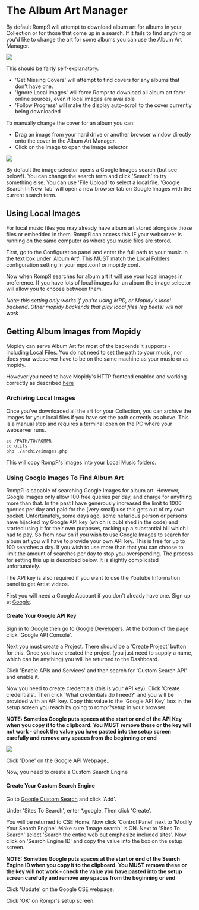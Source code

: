 # The Album Art Manager

By default RompЯ will attempt to download album art for albums in your Collection or for those that come up in a search. If it fails to find anything or you'd like to change the art for some albums you can use the Album Art Manager.

![](images/albumart.png)

This should be fairly self-explanatory.

* 'Get Missing Covers' will attempt to find covers for any albums that don't have one.
* 'Ignore Local Images' will force Rompr to download all album art fomr online sources, even if local images are available
* 'Follow Progress' will make the display auto-scroll to the cover currently being downloaded

To manually change the cover for an album you can:

* Drag an image from your hard drive or another browser window directly onto the cover in the Album Art Manager.
* Click on the image to open the image selector.

![](images/albumart2.png)

By default the image selector opens a Google Images search (but see below!). You can change the search term and click 'Search' to try something else. You can use 'File Upload' to select a local file. 'Google Search In New Tab' will open a new browser tab on Google Images with the current search term.

## Using Local Images

For local music files you may already have album art stored alongside those files or embedded in them. RompЯ can access this IF your webserver is running on the same computer as where you music files are stored.

First, go to the Configuration panel and enter the full path to your music in the text box under 'Album Art'. This MUST match the Local Folders configuration setting in your mpd.conf or mopidy.conf.

Now when RompЯ searches for album art it will use your local images in preference. If you have lots of local images for an album the image selector will allow you to choose between them.

_Note: this setting only works if you're using MPD, or Mopidy's local backend. Other mopidy backends that play local files (eg beets) will not work_

## Getting Album Images from Mopidy

Mopidy can serve Album Art for most of the backends it supports - including Local Files. You do not need to set the path to your music, nor does your webserver have to be on the same machine as your music or as mopidy.

However you need to have Mopidy's HTTP frontend enabled and working correctly as described [here](/RompR/Rompr-And-Mopidy)

### Archiving Local Images

Once you've downloaded all the art for your Collection, you can archive the images for your local files if you have set the path correctly as above. This is a manual step and requires a terminal open on the PC where your webserver runs.

    cd /PATH/TO/ROMPR
    cd utils
    php ./archiveimages.php

This will copy RompЯ's images into your Local Music folders.

### Using Google Images To Find Album Art

RompЯ is capable of searching Google Images for album art. However, Google Images only allow 100 free queries per day, and charge for anything more than that. In the past I have generously increased the limit to 1000 queries per day and paid for the (very small) use this gets out of my own pocket. Unfortunately, some days ago, some nefarious person or persons have hijacked my Google API key (which is published in the code) and started using it for their own purposes, racking up a substantial bill which I had to pay. So from now on if you wish to use Google Images to search for album art you will have to provide your own API key. This is free for up to 100 searches a day. If you wish to use more than that you can choose to limit the amount of searches per day to stop you overspending. The process for setting this up is described below. It is slightly complicated unfortunately.

The API key is also required if you want to use the Youtube Information panel to get Artist videos.

First you will need a Google Account if you don't already have one. Sign up at [Google](https://www.google.com).

#### Create Your Google API Key

Sign in to Google then go to [Google Developers](https://developers.google.com/). At the bottom of the page click 'Google API Console'.

Next you must create a Project. There should be a 'Create Project' button for this. Once you have created the project (you just need to supply a name, which can be anything) you will be returned to the Dashboard.

Click 'Enable APIs and Services' and then search for 'Custom Search API' and enable it.

Now you need to create credentials (this is your API key). Click 'Create credentials'. Then click 'What credentials do I need?' and you will be provided with an API key. Copy this value to the 'Google API Key' box in the setup screen you reach by going to rompr?setup in your browser

**NOTE: Someties Google puts spaces at the start or end of the API Key when you copy it to the clipboard. You MUST remove these or the key will not work - check the value you have pasted into the setup screen carefully and remove any spaces from the beginning or end**

![](images/google_credentials.png)

Click 'Done' on the Google API Webpage..

Now, you need to create a Custom Search Engine

#### Create Your Custom Search Engine

Go to [Google Custom Search](https://cse.google.com/cse/all) and click 'Add'.

Under 'Sites To Search', enter *.google. Then click 'Create'.

You will be returned to CSE Home. Now click 'Control Panel' next to 'Modify Your Search Engine'. Make sure 'Image search' is ON. Next to 'Sites To Search' select 'Search the entire web but emphasize included sites'. Now click on 'Search Engine ID' and copy the value into the box on the setup screen.

**NOTE: Someties Google puts spaces at the start or end of the Search Engine ID when you copy it to the clipboard. You MUST remove these or the key will not work - check the value you have pasted into the setup screen carefully and remove any spaces from the beginning or end**

Click 'Update' on the Google CSE webpage.

Click 'OK' on Rompr's setup screen.
